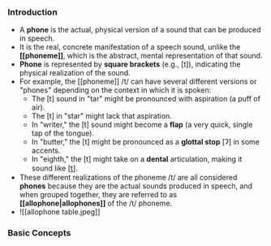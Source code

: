 ### Introduction
- A **phone** is the actual, physical version of a sound that can be produced in speech. 
- It is the real, concrete manifestation of a speech sound, unlike the **[[phoneme]]**, which is the abstract, mental representation of that sound. 
- **Phone** is represented by **square brackets** (e.g., \[t\]), indicating the physical realization of the sound.
- For example, the [[phoneme]] /t/ can have several different versions or "phones" depending on the context in which it is spoken:
	- The \[t\] sound in "tar" might be pronounced with aspiration (a puff of air).
	- The \[t\] in "star" might lack that aspiration.
	- In "writer," the \[t\] sound might become a **flap** (a very quick, single tap of the tongue).
	- In "butter," the \[t\] might be pronounced as a **glottal stop** \[ʔ\] in some accents.
	- In "eighth," the \[t\] might take on a **dental** articulation, making it sound like \[t̪\].
- These different realizations of the phoneme /t/ are all considered **phones** because they are the actual sounds produced in speech, and when grouped together, they are referred to as **[[allophone|allophones]]** of the /t/ phoneme.
- ![[allophone table.jpeg]] 




### Basic Concepts